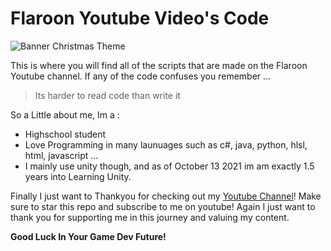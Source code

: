 # Flaroon Youtube Video's Code 

![Banner Christmas Theme](https://user-images.githubusercontent.com/68732404/137118457-377d52ba-2c1d-43e7-905c-d951c3c6328e.png)

This is where you will find all of the scripts that are made on the Flaroon Youtube channel. If any of the code confuses you remember ...

> Its harder to read code than write it

So a Little about me, Im a :

- Highschool student 
- Love Programming in many launuages such as c#, java, python, hlsl, html, javascript ...
- I mainly use unity though, and as of October 13 2021 im am exactly 1.5 years into Learning Unity.

Finally I just want to Thankyou for checking out my [Youtube Channel](http://youtube.com/Flaroon)! Make sure to star this repo and subscribe to me on youtube! Again I just want to thank you for supporting me in this journey and valuing my content.


**Good Luck In Your Game Dev Future!**
